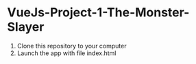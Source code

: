 # VueJs-Project-1-The-Monster-Slayer
1. Clone this repository to your computer
2. Launch the app with file index.html
